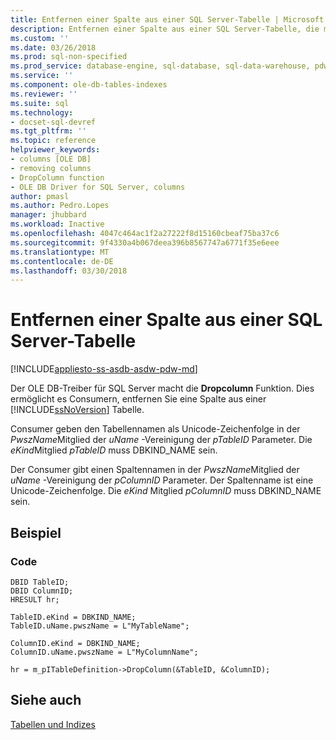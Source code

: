 ```yaml
---
title: Entfernen einer Spalte aus einer SQL Server-Tabelle | Microsoft Docs
description: Entfernen einer Spalte aus einer SQL Server-Tabelle, die mithilfe von OLE DB-Treiber für SQL Server
ms.custom: ''
ms.date: 03/26/2018
ms.prod: sql-non-specified
ms.prod_service: database-engine, sql-database, sql-data-warehouse, pdw
ms.service: ''
ms.component: ole-db-tables-indexes
ms.reviewer: ''
ms.suite: sql
ms.technology:
- docset-sql-devref
ms.tgt_pltfrm: ''
ms.topic: reference
helpviewer_keywords:
- columns [OLE DB]
- removing columns
- DropColumn function
- OLE DB Driver for SQL Server, columns
author: pmasl
ms.author: Pedro.Lopes
manager: jhubbard
ms.workload: Inactive
ms.openlocfilehash: 4047c464ac1f2a27222f8d15160cbeaf75ba37c6
ms.sourcegitcommit: 9f4330a4b067deea396b8567747a6771f35e6eee
ms.translationtype: MT
ms.contentlocale: de-DE
ms.lasthandoff: 03/30/2018
---
```

# <a name="removing-a-column-from-a-sql-server-table"></a>Entfernen einer Spalte aus einer SQL Server-Tabelle
[!INCLUDE[appliesto-ss-asdb-asdw-pdw-md](../../../includes/appliesto-ss-asdb-asdw-pdw-md.md)]

  Der OLE DB-Treiber für SQL Server macht die **Dropcolumn** Funktion. Dies ermöglicht es Consumern, entfernen Sie eine Spalte aus einer [!INCLUDE[ssNoVersion](../../../includes/ssnoversion-md.md)] Tabelle.  
  
 Consumer geben den Tabellennamen als Unicode-Zeichenfolge in der *PwszName*Mitglied der *uName* -Vereinigung der *pTableID* Parameter. Die *eKind*Mitglied *pTableID* muss DBKIND_NAME sein.  
  
 Der Consumer gibt einen Spaltennamen in der *PwszName*Mitglied der *uName* -Vereinigung der *pColumnID* Parameter. Der Spaltenname ist eine Unicode-Zeichenfolge. Die *eKind* Mitglied *pColumnID* muss DBKIND_NAME sein.  
  
## <a name="example"></a>Beispiel  
  
### <a name="code"></a>Code  
  
```  
DBID TableID;  
DBID ColumnID;  
HRESULT hr;  
  
TableID.eKind = DBKIND_NAME;  
TableID.uName.pwszName = L"MyTableName";  
  
ColumnID.eKind = DBKIND_NAME;  
ColumnID.uName.pwszName = L"MyColumnName";  
  
hr = m_pITableDefinition->DropColumn(&TableID, &ColumnID);  
```  
  
## <a name="see-also"></a>Siehe auch  
 [Tabellen und Indizes](../../oledb/ole-db-tables-indexes/tables-and-indexes.md)  
  
  
